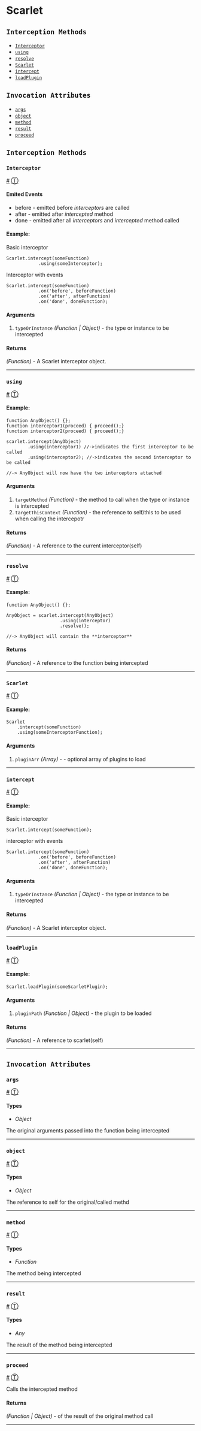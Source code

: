 # Scarlet

## `Interception Methods`

* [`Interceptor`][0]
* [`using`][1]
* [`resolve`][2]
* [`Scarlet`][3]
* [`intercept`][4]
* [`loadPlugin`][5]

## `Invocation Attributes`

* [`args`][6]
* [`object`][7]
* [`method`][8]
* [`result`][9]
* [`proceed`][10]

## `Interception Methods`

### `Interceptor`

[\#][0] [Ⓣ][11]

#### Emited Events

* before - emitted before _interceptors_ are called
* after - emitted after _intercepted_ method
* done - emitted after all _interceptors_ and _intercepted_ method called

#### Example:

Basic interceptor

    Scarlet.intercept(someFunction)
                .using(someInterceptor);
    

Interceptor with events

    Scarlet.intercept(someFunction)
                .on('before', beforeFunction)
                .on('after', afterFunction)
                .on('done', doneFunction);
    

#### Arguments

1. `typeOrInstance` _(Function | Object)_ - the type or instance to be intercepted

#### Returns  
  
_(Function)_ - A Scarlet interceptor object.

---

### `using`

[\#][1] [Ⓣ][11]

#### Example:

    function AnyObject() {};
    function interceptor1(proceed) { proceed();}
    function interceptor2(proceed) { proceed();}
    
    scarlet.intercept(AnyObject) 
            .using(interceptor1) //->indicates the first interceptor to be called
            .using(interceptor2); //->indicates the second interceptor to be called
    
    //-> AnyObject will now have the two interceptors attached
    

#### Arguments

1. `targetMethod` _(Function)_ - the method to call when the type or instance is intercepted
2. `targetThisContext` _(Function)_ - the reference to self/this to be used when calling the intercepotr

#### Returns  
  
_(Function)_ - A reference to the current interceptor(self)

---

### `resolve`

[\#][2] [Ⓣ][11]

#### Example:

    function AnyObject() {};
    
    AnyObject = scarlet.intercept(AnyObject)
                        .using(interceptor)
                        .resolve();
    
    //-> AnyObject will contain the **interceptor**
    

#### Returns  
  
_(Function)_ - A reference to the function being intercepted

---

### `Scarlet`

[\#][3] [Ⓣ][11]

#### Example:

    Scarlet
        .intercept(someFunction)
        .using(someInterceptorFunction);
    

#### Arguments

1. `pluginArr` _(Array)_ - - optional array of plugins to load

---

### `intercept`

[\#][4] [Ⓣ][11]

#### Example:

Basic interceptor

    Scarlet.intercept(someFunction);
    

interceptor with events

    Scarlet.intercept(someFunction)
                .on('before', beforeFunction)
                .on('after', afterFunction)
                .on('done', doneFunction);
    

#### Arguments

1. `typeOrInstance` _(Function | Object)_ - the type or instance to be intercepted

#### Returns  
  
_(Function)_ - A Scarlet interceptor object.

---

### `loadPlugin`

[\#][5] [Ⓣ][11]

#### Example:

    Scarlet.loadPlugin(someScarletPlugin);
    

#### Arguments

1. `pluginPath` _(Function | Object)_ - the plugin to be loaded

#### Returns  
  
_(Function)_ - A reference to scarlet(self)

---

## `Invocation Attributes`

### `args`

[\#][6] [Ⓣ][12]

#### Types

  * _Object_

The original arguments passed into the function being intercepted

---

### `object`

[\#][7] [Ⓣ][12]

#### Types

  * _Object_

The reference to self for the original/called methd

---

### `method`

[\#][8] [Ⓣ][12]

#### Types

  * _Function_

The method being intercepted

---

### `result`

[\#][9] [Ⓣ][12]

#### Types

  * _Any_

The result of the method being intercepted

---

### `proceed`

[\#][10] [Ⓣ][12]

Calls the intercepted method

#### Returns  
  
_(Function | Object)_ - of the result of the original method call

---



[0]: #interceptor
[1]: #using
[2]: #resolve
[3]: #scarlet
[4]: #intercept
[5]: #loadplugin
[6]: #args
[7]: #object
[8]: #method
[9]: #result
[10]: #proceed
[11]: #interception-methods
[12]: #invocation-attributes